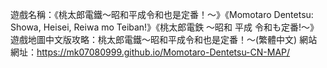 遊戲名稱：《桃太郎電鐵～昭和平成令和也是定番！～》《Momotaro Dentetsu: Showa, Heisei, Reiwa mo Teiban!》《桃太郎電鉄 〜昭和 平成 令和も定番!〜》
遊戲地圖中文版攻略：桃太郎電鐵～昭和平成令和也是定番！～(繁體中文)
網站網址：https://mk07080999.github.io/Momotaro-Dentetsu-CN-MAP/

